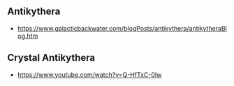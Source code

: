 ## Antikythera

* https://www.galacticbackwater.com/blogPosts/antikythera/antikytheraBlog.htm

## Crystal Antikythera

* https://www.youtube.com/watch?v=Q-HfTxC-0Iw
